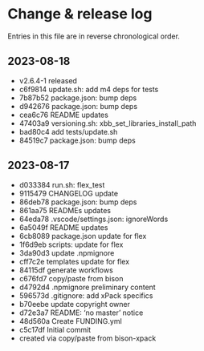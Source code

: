 # Change & release log

Entries in this file are in reverse chronological order.

## 2023-08-18

* v2.6.4-1 released
* c6f9814 update.sh: add m4 deps for tests
* 7b87b52 package.json: bump deps
* d942676 package.json: bump deps
* cea6c76 README updates
* 47403a9 versioning.sh: xbb_set_libraries_install_path
* bad80c4 add tests/update.sh
* 84519c7 package.json: bump deps

## 2023-08-17

* d033384 run.sh: flex_test
* 9115479 CHANGELOG update
* 86deb78 package.json: bump deps
* 861aa75 READMEs updates
* 64eda78 .vscode/settings.json: ignoreWords
* 6a5049f README updates
* 6cb8089 package.json update for flex
* 1f6d9eb scripts: update for flex
* 3da90d3 update .npmignore
* cff7c2e templates update for flex
* 84115df generate workflows
* c676fd7 copy/paste from bison
* d4792d4 .npmignore preliminary content
* 596573d .gitignore: add xPack specifics
* b70eebe update copyright owner
* d72e3a7 README: ‘no master’ notice
* 48d560a Create FUNDING.yml
* c5c17df Initial commit
* created via copy/paste from bison-xpack
